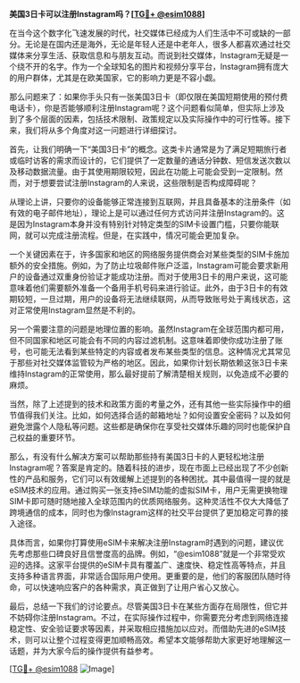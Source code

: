 **美国3日卡可以注册Instagram吗？[[TG💪+ @esim1088](https://t.me/s/esim1088)]**

在当今这个数字化飞速发展的时代，社交媒体已经成为人们生活中不可或缺的一部分。无论是在国内还是海外，无论是年轻人还是中老年人，很多人都喜欢通过社交媒体来分享生活、获取信息和与朋友互动。而说到社交媒体，Instagram无疑是一个绕不开的名字。作为一个全球知名的图片和视频分享平台，Instagram拥有庞大的用户群体，尤其是在欧美国家，它的影响力更是不容小觑。

那么问题来了：如果你手头只有一张美国3日卡（即仅限在美国短期使用的预付费电话卡），你是否能够顺利注册Instagram呢？这个问题看似简单，但实际上涉及到了多个层面的因素，包括技术限制、政策规定以及实际操作中的可行性等。接下来，我们将从多个角度对这一问题进行详细探讨。

首先，让我们明确一下“美国3日卡”的概念。这类卡片通常是为了满足短期旅行者或临时访客的需求而设计的，它们提供了一定数量的通话分钟数、短信发送次数以及移动数据流量。由于其使用期限较短，因此在功能上可能会受到一定限制。然而，对于想要尝试注册Instagram的人来说，这些限制是否构成障碍呢？

从理论上讲，只要你的设备能够正常连接到互联网，并且具备基本的注册条件（如有效的电子邮件地址），理论上是可以通过任何方式访问并注册Instagram的。这是因为Instagram本身并没有特别针对特定类型的SIM卡设置门槛，只要你能联网，就可以完成注册流程。但是，在实践中，情况可能会更加复杂。

一个关键因素在于，许多国家和地区的网络服务提供商会对某些类型的SIM卡施加额外的安全措施。例如，为了防止垃圾邮件账户泛滥，Instagram可能会要求新用户的设备通过双重身份验证才能成功注册。而对于使用3日卡的用户来说，这可能意味着他们需要额外准备一个备用手机号码来进行验证。此外，由于3日卡的有效期较短，一旦过期，用户的设备将无法继续联网，从而导致账号处于离线状态，这对正常使用Instagram显然是不利的。

另一个需要注意的问题是地理位置的影响。虽然Instagram在全球范围内都可用，但不同国家和地区可能会有不同的内容过滤机制。这意味着即使你成功注册了账号，也可能无法看到某些特定的内容或者发布某些类型的信息。这种情况尤其常见于那些对社交媒体监管较为严格的地区。因此，如果你计划长期依赖这张3日卡来维持Instagram的正常使用，那么最好提前了解清楚相关规则，以免造成不必要的麻烦。

当然，除了上述提到的技术和政策方面的考量之外，还有其他一些实际操作中的细节值得我们关注。比如，如何选择合适的邮箱地址？如何设置安全密码？以及如何避免泄露个人隐私等问题。这些都是确保你在享受社交媒体乐趣的同时也能保护自己权益的重要环节。

那么，有没有什么解决方案可以帮助那些持有美国3日卡的人更轻松地注册Instagram呢？答案是肯定的。随着科技的进步，现在市面上已经出现了不少创新性的产品和服务，它们可以有效缓解上述提到的各种困扰。其中最值得一提的就是eSIM技术的应用。通过购买一张支持eSIM功能的虚拟SIM卡，用户无需更换物理SIM卡即可随时随地接入全球范围内的优质网络服务。这种灵活性不仅大大降低了跨境通信的成本，同时也为像Instagram这样的社交平台提供了更加稳定可靠的接入途径。

具体而言，如果你打算使用eSIM卡来解决注册Instagram时遇到的问题，建议优先考虑那些口碑良好且信誉度高的品牌。例如，“@esim1088”就是一个非常受欢迎的选择。这家平台提供的eSIM卡具有覆盖广、速度快、稳定性高等特点，并且支持多种语言界面，非常适合国际用户使用。更重要的是，他们的客服团队随时待命，可以快速响应客户的各种需求，真正做到了让用户省心又放心。

最后，总结一下我们的讨论要点。尽管美国3日卡在某些方面存在局限性，但它并不妨碍你注册Instagram。不过，在实际操作过程中，你需要充分考虑到网络连接稳定性、安全验证要求等因素，并采取相应措施加以应对。而借助先进的eSIM技术，则可以让整个过程变得更加顺畅高效。希望本文能够帮助大家更好地理解这一话题，并为大家今后的操作提供有益参考。

[[TG💪+ @esim1088](https://t.me/s/esim1088) ![Image](https://i.postimg.cc/4NQfJmqS/Snipaste-2025-05-13-00-14-12.png)]